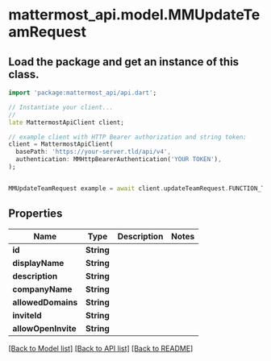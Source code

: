 # mattermost_api.model.MMUpdateTeamRequest

## Load the package and get an instance of this class.
```dart
import 'package:mattermost_api/api.dart';

// Instantiate your client...
//
late MattermostApiClient client;

// example client with HTTP Bearer authorization and string token:
client = MattermostApiClient(
  basePath: 'https://your-server.tld/api/v4',
  authentication: MMHttpBearerAuthentication('YOUR TOKEN'),
);


MMUpdateTeamRequest example = await client.updateTeamRequest.FUNCTION_THAT_RETURNS_THIS_CLASS();

```

## Properties
Name | Type | Description | Notes
------------ | ------------- | ------------- | -------------
**id** | **String** |  | 
**displayName** | **String** |  | 
**description** | **String** |  | 
**companyName** | **String** |  | 
**allowedDomains** | **String** |  | 
**inviteId** | **String** |  | 
**allowOpenInvite** | **String** |  | 

[[Back to Model list]](../GENERATED_README.md#documentation-for-models) [[Back to API list]](../GENERATED_README.md#documentation-for-api-endpoints) [[Back to README]](../GENERATED_README.md)


